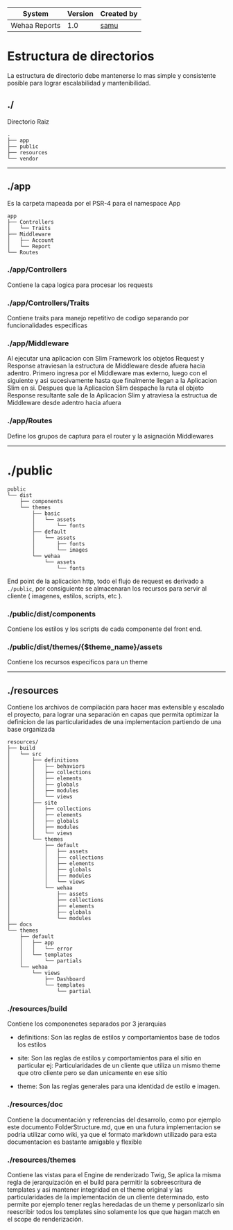 | System | Version | Created by |
| ------ | ------- | ---------- |
| Wehaa Reports | 1.0 | [samu] |

[samu]: mailto:p.a.samu@wehaa.com "Pablo Adrian Samudia"

# Estructura de directorios

La estructura de directorio debe mantenerse lo mas simple y
consistente posible para lograr escalabilidad y
mantenibilidad.

## ./

Directorio Raiz

```
.
├── app
├── public
├── resources
└── vendor
```

---

## ./app


Es la carpeta mapeada por el PSR-4 para el namespace App

```
app
├── Controllers
│   └── Traits
├── Middleware
│   ├── Account
│   └── Report
└── Routes
```

### ./app/Controllers

Contiene la capa logica para procesar los requests

### ./app/Controllers/Traits

Contiene traits para manejo repetitivo de codigo separando
por funcionalidades especificas

### ./app/Middleware

Al ejecutar una aplicacion con Slim Framework los objetos
Request y Response atraviesan la estructura de Middleware
desde afuera hacia adentro. Primero ingresa por el
Middleware mas externo, luego con el siguiente y asi
sucesivamente hasta que finalmente llegan a la Aplicacion
Slim en si.
Despues que la Aplicacion Slim despache la ruta el objeto
Response resultante sale de la Aplicacion Slim y atraviesa
la estructua de Middleware desde adentro hacia afuera

### ./app/Routes

Define los grupos de captura para el router y la asignación
Middlewares

---

# ./public

```
public
└── dist
    ├── components
    └── themes
        ├── basic
        │   └── assets
        │       └── fonts
        ├── default
        │   └── assets
        │       ├── fonts
        │       └── images
        └── wehaa
            └── assets
                └── fonts
```

End point de la aplicacion http, todo el flujo de request
es derivado a ```./public```, por consiguiente se
almacenaran los recursos para servir al cliente
( imagenes, estilos, scripts, etc ).

### ./public/dist/components

Contiene los estilos y los scripts de cada componente del
front end.

### ./public/dist/themes/{$theme_name}/assets

Contiene los recursos especificos para un theme

---

## ./resources

Contiene los archivos de compilación para hacer mas extensible
y escalado el proyecto, para lograr una separación en capas que
permita optimizar la definicion de las particularidades de una
implementacion partiendo de una base organizada

```
resources/
├── build
│   └── src
│       ├── definitions
│       │   ├── behaviors
│       │   ├── collections
│       │   ├── elements
│       │   ├── globals
│       │   ├── modules
│       │   └── views
│       ├── site
│       │   ├── collections
│       │   ├── elements
│       │   ├── globals
│       │   ├── modules
│       │   └── views
│       └── themes
│           ├── default
│           │   ├── assets
│           │   ├── collections
│           │   ├── elements
│           │   ├── globals
│           │   ├── modules
│           │   └── views
│           └── wehaa
│               ├── assets
│               ├── collections
│               ├── elements
│               ├── globals
│               └── modules
├── docs
└── themes
    ├── default
    │   ├── app
    │   │   └── error
    │   └── templates
    │       └── partials
    └── wehaa
        └── views
            ├── Dashboard
            └── templates
                └── partial
```


### ./resources/build

Contiene los componenetes separados por 3 jerarquias

* definitions: Son las reglas de estilos y comportamientos base de
  todos los estilos

* site: Son las reglas de estilos y comportamientos para el sitio en particular
  ej: Particularidades de un cliente que utiliza un mismo theme que otro cliente
  pero se dan unicamente en ese sitio

* theme: Son las reglas generales para una identidad de estilo e imagen.


### ./resources/doc

Contiene la documentación y referencias del desarrollo, como por ejemplo este
documento FolderStructure.md, que en una futura implementacion se podria
utilizar como wiki, ya que el formato markdown utilizado para esta documentacion
es bastante amigable y flexible


### ./resources/themes

Contiene las vistas para el Engine de renderizado Twig, Se aplica la misma
regla de jerarquización en el build para permitir la sobreescritura de
templates y asi mantener integridad en el theme original y las particularidades
de la implementación de un cliente determinado, esto permite por ejemplo tener
reglas heredadas de un theme y personlizarlo sin reescribir todos los templates
sino solamente los que que hagan match en el scope de renderización.
